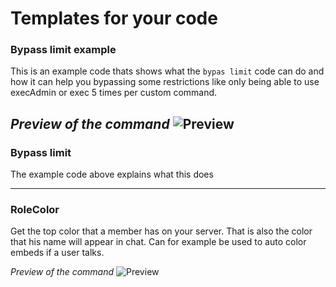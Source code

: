 # Templates for your code

### Bypass limit example
This is an example code thats shows what the `bypas limit` code can do and how it can help you bypassing some restrictions like only being able to use execAdmin or exec 5 times per custom command.

*Preview of the command*
![Preview](https://i.imgur.com/M38k5xz.gif)
--- 

### Bypass limit
The example code above explains what this does 

--- 

### RoleColor
Get the top color that a member has on your server. That is also the color that his name will appear in chat. Can for example be used to auto color embeds if a user talks.

*Preview of the command*
![Preview](https://i.imgur.com/J3sUebi.png)